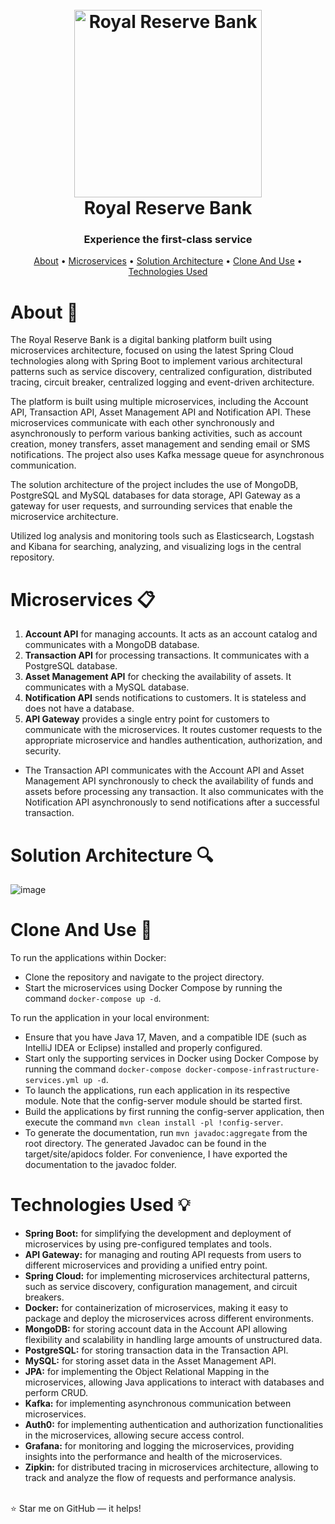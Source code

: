 <h1 align="center">
  <br>
  <a href="https://github.com/zoltanvin/royal-reserve-bank"><img src="https://github.com/zoltanvin/royal-reserve-bank/blob/main/assets/logo.png" alt="Royal Reserve Bank" width="300"></a>
  <br>
  Royal Reserve Bank
  <br>
</h1>

<h3 align="center">Experience the first-class service</a></h3>
<p align="center">
  <a href="#about-">About</a> •
  <a href="#microservices-">Microservices</a> •
  <a href="#solution-architecture-">Solution Architecture</a> •
  <a href="#clone-and-use-">Clone And Use</a> •
  <a href="#technologies-used-">Technologies Used</a>
</p>

# About 🚀

The Royal Reserve Bank is a digital banking platform built using microservices architecture, focused on using the latest Spring Cloud technologies along with Spring Boot to implement various architectural patterns such as service discovery, centralized configuration, distributed tracing, circuit breaker, centralized logging and event-driven architecture.

The platform is built using multiple microservices, including the Account API, Transaction API, Asset Management API and Notification API. These microservices communicate with each other synchronously and asynchronously to perform various banking activities, such as account creation, money transfers, asset management and sending email or SMS notifications. The project also uses Kafka message queue for asynchronous communication.

The solution architecture of the project includes the use of MongoDB, PostgreSQL and MySQL databases for data storage, API Gateway as a gateway for user requests, and surrounding services that enable the microservice architecture.

Utilized log analysis and monitoring tools such as Elasticsearch, Logstash and Kibana for searching, analyzing, and visualizing logs in the central repository.

# Microservices 📋

1. **Account API** for managing accounts. It acts as an account catalog and communicates with a MongoDB database.
2. **Transaction API** for processing transactions. It communicates with a PostgreSQL database.
3. **Asset Management API** for checking the availability of assets. It communicates with a MySQL database.
4. **Notification API** sends notifications to customers. It is stateless and does not have a database.
5. **API Gateway** provides a single entry point for customers to communicate with the microservices. It routes customer requests to the appropriate microservice and handles authentication, authorization, and security.

- The Transaction API communicates with the Account API and Asset Management API synchronously to check the availability of funds and assets before processing any transaction. It also communicates with the Notification API asynchronously to send notifications after a successful transaction.
# Solution Architecture 🔍

![image](https://github.com/zoltanvin/royal-reserve-bank/blob/main/assets/high_level_architecture.png)

# Clone And Use 🔨

To run the applications within Docker:

- Clone the repository and navigate to the project directory.
- Start the microservices using Docker Compose by running the command `docker-compose up -d`.

To run the application in your local environment:

- Ensure that you have Java 17, Maven, and a compatible IDE (such as IntelliJ IDEA or Eclipse) installed and properly configured.
- Start only the supporting services in Docker using Docker Compose by running the command `docker-compose docker-compose-infrastructure-services.yml up -d`.
- To launch the applications, run each application in its respective module. Note that the config-server module should be started first.
  </br>
- Build the applications by first running the config-server application, then execute the command `mvn clean install -pl !config-server`.
- To generate the documentation, run `mvn javadoc:aggregate` from the root directory. The generated Javadoc can be found in the target/site/apidocs folder. For convenience, I have exported the documentation to the javadoc folder.

# Technologies Used 💡

- **Spring Boot:** for simplifying the development and deployment of microservices by using pre-configured templates and tools.
- **API Gateway:** for managing and routing API requests from users to different microservices and providing a unified entry point.
- **Spring Cloud:** for implementing microservices architectural patterns, such as service discovery, configuration management, and circuit breakers.
- **Docker:** for containerization of microservices, making it easy to package and deploy the microservices across different environments.
- **MongoDB:** for storing account data in the Account API allowing flexibility and scalability in handling large amounts of unstructured data.
- **PostgreSQL:** for storing transaction data in the Transaction API.
- **MySQL:** for storing asset data in the Asset Management API.
- **JPA:** for implementing the Object Relational Mapping in the microservices, allowing Java applications to interact with databases and perform CRUD.
- **Kafka:** for implementing asynchronous communication between microservices.
- **Auth0:** for implementing authentication and authorization functionalities in the microservices, allowing secure access control.
- **Grafana:** for monitoring and logging the microservices, providing insights into the performance and health of the microservices.
- **Zipkin:** for distributed tracing in microservices architecture, allowing to track and analyze the flow of requests and performance analysis.

</br>
⭐ Star me on GitHub — it helps!
